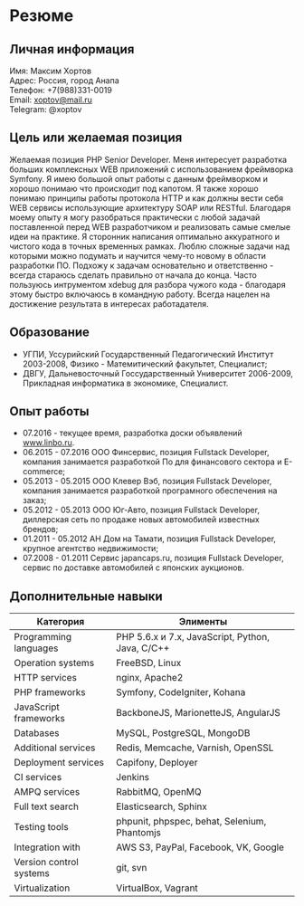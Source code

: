 Резюме
===
Личная информация
---
Имя: Максим Хортов  
Адрес: Россия, город Анапа  
Телефон: +7(988)331-0019  
Email: xoptov@mail.ru  
Telegram: @xoptov

Цель или желаемая позиция
---
Желаемая позиция PHP Senior Developer. Меня интересует разработка больших комплексных WEB приложений с использованием фреймворка Symfony. Я имею большой опыт работы с данным фреймворком и хорошо понимаю что происходит под капотом. Я также хорошо понимаю принципы работы протокола HTTP и как должны вести себя WEB сервисы использующие архитектуру SOAP или RESTful. Благодаря моему опыту я могу разобраться практически с любой задачай поставленной перед WEB разработчиком и реализовать самые смелые идеи на практике. Я сторонник написания оптимально аккуратного и чистого кода в точных временных рамках. Люблю сложные задачи над которыми можно подумать и научится чему-то новому в области разработки ПО. Подхожу к задачам основательно и ответственно - всегда стараюсь сделать правильно от начала до конца. Часто пользуюсь интрументом xdebug для разбора чужого кода - благодаря этому быстро включаюсь в командную работу. Всегда нацелен на достижение результата в интересах работадателя.

Образование
---
- УГПИ, Уссурийский Государственный Педагогический Институт 2003-2008, Физико - Матемитический факультет, Специалист;  
- ДВГУ, Дальневосточный Госсударственный Университет 2006-2009, Прикладная информатика в экономике, Специалист.

Опыт работы
---
- 07.2016 - текущее время, разработка доски объявлений www.linbo.ru.
- 06.2015 - 07.2016 ООО Финсервис, позиция Fullstack Developer, компания занимается разработкой По для финансового сектора и E-commerce;
- 05.2013 - 05.2015 ООО Клевер Вэб, позиция Fullstack Developer, компания занимается разработкой програмного обеспечения на заказ;  
- 05.2012 - 05.2013 ООО Юг-Авто, позиция Fullstack Developer, диллерская сеть по продаже новых автомобилей известных брендов;  
- 01.2011 - 05.2012 АН Дом на Тамати, позиция Fullstack Developer, крупное агентство недвижимости;  
- 07.2008 - 01.2011 Сервис japancaps.ru, позиция Fullstack Developer, сервис по доставке автомобилей с японских аукционов.

Дополнительные навыки
---
Категория               | Элименты
------------------------|-------------------------------------------------
Programming languages   | PHP 5.6.x и 7.x, JavaScript, Python, Java, C/C++
Operation systems       | FreeBSD, Linux
HTTP services           | nginx, Apache2
PHP frameworks          | Symfony, CodeIgniter, Kohana
JavaScript frameworks   | BackboneJS, MarionetteJS, AngularJS
Databases               | MySQL, PostgreSQL, MongoDB
Additional services     | Redis, Memcache, Varnish, OpenSSL
Deployment services     | Capifony, Deployer
CI services             | Jenkins
AMPQ services           | RabbitMQ, OpenMQ
Full text search        | Elasticsearch, Sphinx
Testing tools           | phpunit, phpspec, behat, Selenium, Phantomjs
Integration with        | AWS S3, PayPal, Facebook, VK, Google
Version control systems | git, svn
Virtualization          | VirtualBox, Vagrant
